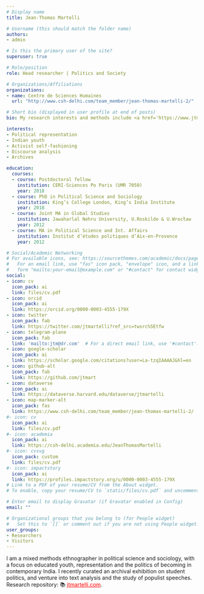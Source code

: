 ```yaml
---
# Display name
title: Jean-Thomas Martelli

# Username (this should match the folder name)
authors:
- admin

# Is this the primary user of the site?
superuser: true

# Role/position
role: Head researcher | Politics and Society

# Organizations/Affiliations
organizations:
- name: Centre de Sciences Humaines
  url: "http://www.csh-delhi.com/team_member/jean-thomas-martelli-2/"

# Short bio (displayed in user profile at end of posts)
bio: My research interests and methods include <a href='https://www.jtmartelli.com/category/populism-representation/'>Political representation</a>, <a href='https://www.jtmartelli.com/category/youth-politics/'>Indian youth</a>, <a href='https://www.jtmartelli.com/category/youth-politics/'>Activist self-fashioning</a>, <a href='https://www.jtmartelli.com/category/ethnography/'>Ethnography</a>, <a href='https://www.jtmartelli.com/category/text-anlaysis/'>Discourse analysis</a>, <a href='https://www.jtmartelli.com/category/political-archives/'>Archives.</a>

interests:
- Political representation
- Indian youth
- Activist self-fashioning
- Discourse analysis
- Archives

education:
  courses:
  - course: Postdoctoral fellow
    institution: CERI-Sciences Po Paris (UMR 7050)
    year: 2018
  - course: PhD in Political Science and Sociology
    institution: King’s College London, King’s India Institute
    year: 2018
  - course: Joint MA in Global Studies
    institution: Jawaharlal Nehru University, U.Roskilde & U.Wrocław
    year: 2012
  - course: MA in Political Science and Int. Affairs
    institution: Institut d’études politiques d’Aix-en-Provence
    year: 2012

# Social/Academic Networking 
# For available icons, see: https://sourcethemes.com/academic/docs/page-builder/#icons
#   For an email link, use "fas" icon pack, "envelope" icon, and a link in the
#   form "mailto:your-email@example.com" or "#contact" for contact widget.
social:
- icon: cv
  icon_pack: ai
  link: files/cv.pdf
- icon: orcid
  icon_pack: ai
  link: https://orcid.org/0000-0003-4555-179X
- icon: twitter
  icon_pack: fab
  link: https://twitter.com/jtmartelli?ref_src=twsrc%5Etfw
- icon: telegram-plane
  icon_pack: fab
  link: 'mailto:jtm@dr.com'  # For a direct email link, use '#contact'.
- icon: google-scholar
  icon_pack: ai
  link: https://scholar.google.com/citations?user=La-tzqIAAAAJ&hl=en
- icon: github-alt
  icon_pack: fab
  link: https://github.com/jtmart
- icon: dataverse
  icon_pack: ai
  link: https://dataverse.harvard.edu/dataverse/jtmartelli
- icon: map-marker-alt
  icon_pack: fas
  link: https://www.csh-delhi.com/team_member/jean-thomas-martelli-2/
#- icon: cv
  icon_pack: ai
  link: files/cv.pdf
#- icon: academia
  icon_pack: ai
  link: https://csh-delhi.academia.edu/JeanThomasMartelli
#- icon: cvsvg
  icon_pack: custom
  link: files/cv.pdf
#- icon: impactstory
  icon_pack: ai
  link: https://profiles.impactstory.org/u/0000-0003-4555-179X
# Link to a PDF of your resume/CV from the About widget.
# To enable, copy your resume/CV to `static/files/cv.pdf` and uncomment the lines below.

# Enter email to display Gravatar (if Gravatar enabled in Config)
email: ""

# Organizational groups that you belong to (for People widget)
#   Set this to `[]` or comment out if you are not using People widget.
user_groups:
- Researchers
- Visitors
---
```


 I am a mixed methods ethnographer in political science and sociology, with a focus on educated youth, representation and the politics of becoming in contemporary India. I recently curated an archival exhibition on student politics, and venture into text analysis and the study of populist speeches. Research repository: &#128218; <a style='color:red;' href='https://www.jtmartelli.com/' target='_blank'>jtmartelli.com</a>.